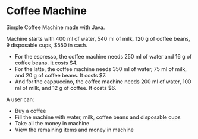 # Coffee Machine
Simple Coffee Machine made with Java. 

Machine starts with 400 ml of water, 540 ml of milk, 120 g of coffee beans, 9 disposable cups, $550 in cash.

- For the espresso, the coffee machine needs 250 ml of water and 16 g of coffee beans. It costs $4.
- For the latte, the coffee machine needs 350 ml of water, 75 ml of milk, and 20 g of coffee beans. It costs $7.
- And for the cappuccino, the coffee machine needs 200 ml of water, 100 ml of milk, and 12 g of coffee. It costs $6.

A user can: 
- Buy a coffee
- Fill the machine with water, milk, coffee beans and disposable cups
- Take all the money in machine
- View the remaining items and money in machine
